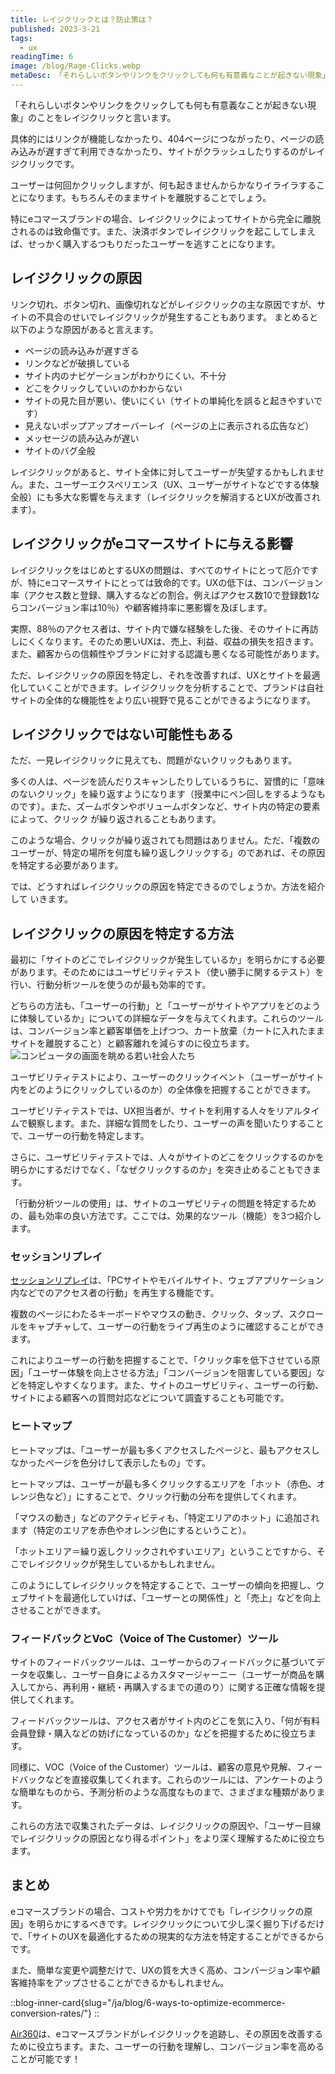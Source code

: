 ```yaml
---
title: レイジクリックとは？防止策は？
published: 2023-3-21
tags: 
  - ux
readingTime: 6
image: /blog/Rage-Clicks.webp
metaDesc: 「それらしいボタンやリンクをクリックしても何も有意義なことが起きない現象」のことをレイジクリックと言います。具体的にはリンクが機能しなかったり、404ページにつながったり、ページの読み込みが遅すぎて利用できなかったり、サイトがクラッシュしたりするのがレイジクリックです。
---
```


「それらしいボタンやリンクをクリックしても何も有意義なことが起きない現象」のことをレイジクリックと言います。

具体的にはリンクが機能しなかったり、404ページにつながったり、ページの読み込みが遅すぎて利用できなかったり、サイトがクラッシュしたりするのがレイジクリックです。

ユーザーは何回かクリックしますが、何も起きませんからかなりイライラすることになります。もちろんそのままサイトを離脱することでしょう。

特にeコマースブランドの場合、レイジクリックによってサイトから完全に離脱されるのは致命傷です。また、決済ボタンでレイジクリックを起こしてしまえば、せっかく購入するつもりだったユーザーを逃すことになります。

## レイジクリックの原因
リンク切れ、ボタン切れ、画像切れなどがレイジクリックの主な原因ですが、サイトの不具合のせいでレイジクリックが発生することもあります。
まとめると以下のような原因があると言えます。

- ページの読み込みが遅すぎる
- リンクなどが破損している
- サイト内のナビゲーションがわかりにくい、不十分
- どこをクリックしていいのかわからない
- サイトの見た目が悪い、使いにくい（サイトの単純化を誤ると起きやすいです）
- 見えないポップアップオーバーレイ（ページの上に表示される広告など）
- メッセージの読み込みが遅い
- サイトのバグ全般

レイジクリックがあると、サイト全体に対してユーザーが失望するかもしれません。また、ユーザーエクスペリエンス（UX、ユーザーがサイトなどでする体験全般）にも多大な影響を与えます（レイジクリックを解消するとUXが改善されます）。

## レイジクリックがeコマースサイトに与える影響
レイジクリックをはじめとするUXの問題は、すべてのサイトにとって厄介ですが、特にeコマースサイトにとっては致命的です。UXの低下は、コンバージョン率（アクセス数と登録、購入するなどの割合。例えばアクセス数10で登録数1ならコンバージョン率は10％）や顧客維持率に悪影響を及ぼします。

実際、88％のアクセス者は、サイト内で嫌な経験をした後、そのサイトに再訪しにくくなります。そのため悪いUXは、売上、利益、収益の損失を招きます。また、顧客からの信頼性やブランドに対する認識も悪くなる可能性があります。

ただ、レイジクリックの原因を特定し、それを改善すれば、UXとサイトを最適化していくことができます。レイジクリックを分析することで、ブランドは自社サイトの全体的な機能性をより広い視野で見ることができるようになります。

## レイジクリックではない可能性もある
ただ、一見レイジクリックに見えても、問題がないクリックもあります。

多くの人は、ページを読んだりスキャンしたりしているうちに、習慣的に「意味のないクリック」を繰り返すようになります（授業中にペン回しをするようなものです）。また、ズームボタンやボリュームボタンなど、サイト内の特定の要素によって、クリック
が繰り返されることもあります。

このような場合、クリックが繰り返されても問題はありません。ただ、「複数のユーザーが、特定の場所を何度も繰り返しクリックする」のであれば、その原因を特定する必要があります。

では、どうすればレイジクリックの原因を特定できるのでしょうか。方法を紹介して
いきます。

## レイジクリックの原因を特定する方法
最初に「サイトのどこでレイジクリックが発生しているか」を明らかにする必要があります。そのためにはユーザビリティテスト（使い勝手に関するテスト）を行い、行動分析ツールを使うのが最も効率的です。

どちらの方法も、「ユーザーの行動」と「ユーザーがサイトやアプリをどのように体験しているか」についての詳細なデータを与えてくれます。これらのツールは、コンバージョン率と顧客単価を上げつつ、カート放棄（カートに入れたままサイトを離脱すること）と顧客離れを減らすのに役立ちます。
![コンピュータの画面を眺める若い社会人たち](/blog/rage-clicks-1.webp)

ユーザビリティテストにより、ユーザーのクリックイベント（ユーザーがサイト内をどのようにクリックしているのか）の全体像を把握することができます。

ユーザビリティテストでは、UX担当者が、サイトを利用する人々をリアルタイムで観察します。また、詳細な質問をしたり、ユーザーの声を聞いたりすることで、ユーザーの行動を特定します。

さらに、ユーザビリティテストでは、人々がサイトのどこをクリックするのかを明らかにするだけでなく、「なぜクリックするのか」を突き止めることもできます。

「行動分析ツールの使用」は、サイトのユーザビリティの問題を特定するための、最も効率の良い方法です。ここでは、効果的なツール（機能）を3つ紹介します。

### セッションリプレイ
[セッションリプレイ](/ja/product/capabilities/data-analysis/)は、「PCサイトやモバイルサイト、ウェブアプリケーション内などでのアクセス者の行動」を再生する機能です。

複数のページにわたるキーボードやマウスの動き、クリック、タップ、スクロールをキャプチャして、ユーザーの行動をライブ再生のように確認することができます。

これによりユーザーの行動を把握することで、「クリック率を低下させている原因」「ユーザー体験を向上させる方法」「コンバージョンを阻害している要因」などを特定しやすくなります。また、サイトのユーザビリティ、ユーザーの行動、サイトによる顧客への質問対応などについて調査することも可能です。

### ヒートマップ
ヒートマップは、「ユーザーが最も多くアクセスしたページと、最もアクセスしなかったページを色分けして表示したもの」です。

ヒートマップは、ユーザーが最も多くクリックするエリアを「ホット（赤色、オレンジ色など）」にすることで、クリック行動の分布を提供してくれます。

「マウスの動き」などのアクティビティも、「特定エリアのホット」に追加されます（特定のエリアを赤色やオレンジ色にするということ）。

「ホットエリア＝繰り返しクリックされやすいエリア」ということですから、そこでレイジクリックが発生しているかもしれません。

このようにしてレイジクリックを特定することで、ユーザーの傾向を把握し、ウェブサイトを最適化していけば、「ユーザーとの関係性」と「売上」などを向上させることができます。

### フィードバックとVoC（Voice of The Customer）ツール
サイトのフィードバックツールは、ユーザーからのフィードバックに基づいてデータを収集し、ユーザー自身によるカスタマージャーニー（ユーザーが商品を購入してから、再利用・継続・再購入するまでの道のり）に関する正確な情報を提供してくれます。

フィードバックツールは、アクセス者がサイト内のどこを気に入り、「何が有料会員登録・購入などの妨げになっているのか」などを把握するために役立ちます。

同様に、VOC（Voice of the Customer）ツールは、顧客の意見や見解、フィードバックなどを直接収集してくれます。これらのツールには、アンケートのような簡単なものから、予測分析のような高度なものまで、さまざまな種類があります。

これらの方法で収集されたデータは、レイジクリックの原因や、「ユーザー目線でレイジクリックの原因となり得るポイント」をより深く理解するために役立ちます。

## まとめ
eコマースブランドの場合、コストや労力をかけてでも「レイジクリックの原因」を明らかにするべきです。レイジクリックについて少し深く掘り下げるだけで、「サイトのUXを最適化するための現実的な方法を特定することができるからです。

また、簡単な変更や調整だけで、UXの質を大きく高め、コンバージョン率や顧客維持率をアップさせることができるかもしれません。

::blog-inner-card{slug="/ja/blog/6-ways-to-optimize-ecommerce-conversion-rates/"}
::

[Air360](/ja/request-demo)は、eコマースブランドがレイジクリックを追跡し、その原因を改善するために役立ちます。また、ユーザーの行動を理解し、コンバージョン率を高めることが可能です！